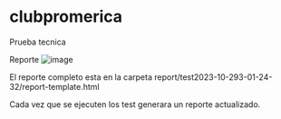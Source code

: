 # clubpromerica
Prueba tecnica

Reporte
![image](https://github.com/patriciafreitez/clubpromerica/assets/44793328/7473c47f-daa2-4f2e-aa09-0b9f3002ef80)

El reporte completo esta en la carpeta report/test2023-10-293-01-24-32/report-template.html

Cada vez que se ejecuten los test generara un reporte actualizado.
